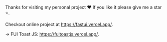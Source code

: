 Thanks for visiting my personal project ❤️ If you like it please give me a star ⭐️.

Checkout online project at https://fastui.vercel.app/.

-> FUI Toast JS: https://fuitoastjs.vercel.app/.
